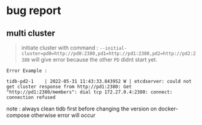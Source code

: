 # bug report

## multi cluster
 > initiate cluster with command : ```--initial-cluster=pd0=http://pd0:2380,pd1=http://pd1:2380,pd2=http://pd2:2380``` will give error because the other `PD` didnt start yet.
 
    Error Example : 

    tidb-pd2-1    | 2022-05-31 11:43:33.843952 W | etcdserver: could not get cluster response from http://pd1:2380: Get "http://pd1:2380/members": dial tcp 172.27.0.4:2380: connect: connection refused




note : always clean tidb first before changing the version on docker-compose otherwise error will occur
